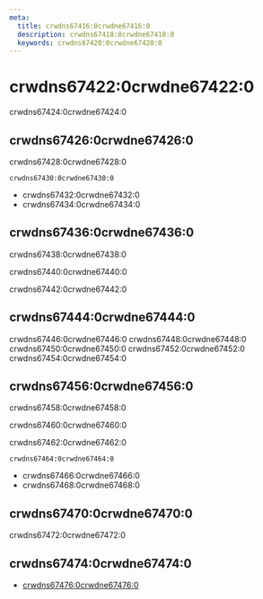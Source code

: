 ```yaml
---
meta:
  title: crwdns67416:0crwdne67416:0
  description: crwdns67418:0crwdne67418:0
  keywords: crwdns67420:0crwdne67420:0
---
```


# crwdns67422:0crwdne67422:0
crwdns67424:0crwdne67424:0

<entry-ad />

## crwdns67426:0crwdne67426:0
crwdns67428:0crwdne67428:0

`crwdns67430:0crwdne67430:0`
- crwdns67432:0crwdne67432:0
- crwdns67434:0crwdne67434:0


## crwdns67436:0crwdne67436:0
crwdns67438:0crwdne67438:0

  crwdns67440:0crwdne67440:0

  crwdns67442:0crwdne67442:0

## crwdns67444:0crwdne67444:0
crwdns67446:0crwdne67446:0
<alert type="success">crwdns67448:0crwdne67448:0</alert>
<alert type="info">crwdns67450:0crwdne67450:0</alert>
<alert type="warning">crwdns67452:0crwdne67452:0</alert>
<alert type="error">crwdns67454:0crwdne67454:0</alert>

## crwdns67456:0crwdne67456:0
crwdns67458:0crwdne67458:0

  crwdns67460:0crwdne67460:0

  crwdns67462:0crwdne67462:0

  `crwdns67464:0crwdne67464:0`
  - crwdns67466:0crwdne67466:0
  - crwdns67468:0crwdne67468:0

## crwdns67470:0crwdne67470:0
crwdns67472:0crwdne67472:0

## crwdns67474:0crwdne67474:0
  - [crwdns67476:0crwdne67476:0]()

<endmatter />
